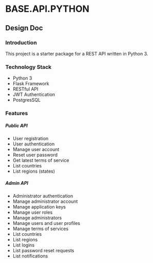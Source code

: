 # BASE.API.PYTHON
## Design Doc

### Introduction

This project is a starter package for a REST API written in Python 3.

### Technology Stack

* Python 3
* Flask Framework
* RESTful API
* JWT Authentication
* PostgresSQL

### Features

##### Public API
* User registration
* User authentication
* Manage user account
* Reset user password
* Get latest terms of service
* List countries
* List regions (states)

##### Admin API
* Administrator authentication
* Manage administrator account
* Manage application keys
* Manage user roles
* Manage administrators
* Manage users and user profiles
* Manage terms of services
* List countries
* List regions
* List logins
* List password reset requests
* List notifications
